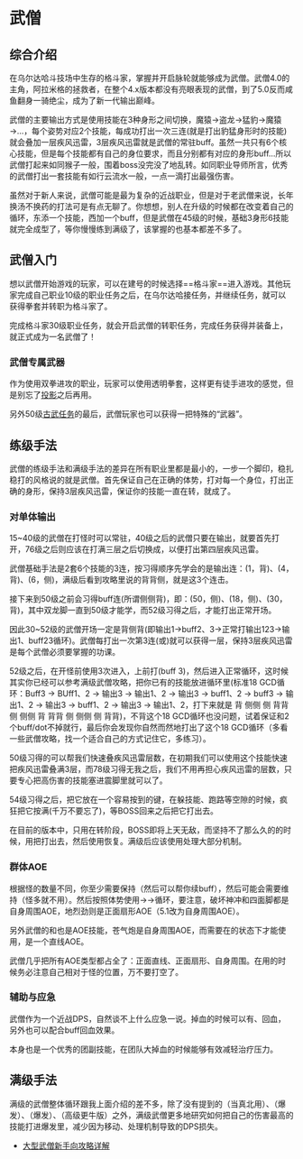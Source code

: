 # 武僧
<FloatTOC />

## 综合介绍

在乌尔达哈斗技场中生存的格斗家，掌握并开启脉轮就能够成为武僧。武僧4.0的主角，阿拉米格的拯救者，在整个4.x版本都没有亮眼表现的武僧，到了5.0反而咸鱼翻身一骑绝尘，成为了新一代输出巅峰。

武僧的主要输出方式是使用技能在3种身形之间切换，魔猿→盗龙→猛豹→魔猿→…，每个姿势对应2个技能，每成功打出一次三连(就是打出豹猛身形时的技能)就会叠加一层疾风迅雷，3层疾风迅雷就是武僧的常驻buff。虽然一共只有6个核心技能，但是每个技能都有自己的身位要求，而且分别都有对应的身形buff…所以武僧打起来如同猴子一般，围着boss没完没了地乱转。如同职业导师所言，优秀的武僧打出一套技能有如行云流水一般，一点一滴打出最强伤害。

虽然对于新人来说，武僧可能是最为复杂的近战职业，但是对于老武僧来说，长年换汤不换药的打法可是有点无聊了。你想想，别人在升级的时候都在改变着自己的循环，东添一个技能，西加一个buff，但是武僧在45级的时候，基础3身形6技能就完全成型了，等你慢慢练到满级了，该掌握的也基本都差不多了。

## 武僧入门

想以武僧开始游戏的玩家，可以在建号的时候选择==格斗家==进入游戏。其他玩家完成自己职业10级的职业任务之后，在乌尔达哈接任务<quest name="如何加入格斗家行会" />，并继续<quest name="疾风迅雷的格斗家" />任务，就可以获得拳套并转职为格斗家了。

完成格斗家30级职业任务<quest name="拳圣" type="plus" />，就会开启武僧的转职任务<quest name="亡国的雷鸣" type="plus" />，完成任务获得<item name="武僧之证" />并装备上，就正式成为一名武僧了！

### 武僧专属武器

作为使用双拳进攻的职业，玩家可以使用透明拳套<item name="皇帝的新拳套" />，这样更有徒手进攻的感觉，但是别忘了[投影](/basic/equip.md#装备染色、投影)之后再用。

另外50级[古武任务](/topic/shine.md)的最后，武僧玩家也可以获得一把特殊的“武器”。

## 练级手法

武僧的练级手法和满级手法的差异在所有职业里都是最小的，一步一个脚印，稳扎稳打的风格说的就是武僧。首先保证自己在正确的体势，打对每一个身位，打出正确的身形，保持3层疾风迅雷，保证你的技能一直在转，就成了。

### 对单体输出

15~40级的武僧在打怪时可以常驻<Action name="金刚体势" />，40级之后的武僧只要在输出，就要首先打开<Action name="红莲体势" />，76级之后则应该在打满三层<Status :id="113" name="疾风迅雷III" />之后切换成<Action name="疾风体势" />，以便打出第四层疾风迅雷。

武僧基础手法是2套6个技能的3连，按习得顺序先学会的是输出连：<Action name="连击" />(1，背)、<Action name="正拳" />(4，背)、<Action name="崩拳" />(6，侧)，满级后看到攻略里说的背背侧，就是这3个连击。

接下来到50级之前会习得buff连(所谓侧侧背)，即：<Action name="双龙脚" />(50，侧)、<Action name="双掌打" />(18，侧)、<Action name="破碎拳" />(30，背)，其中双龙脚一直到50级才能学，而52级习得<Action name="演武" />之后，才能打出正常开场。

因此30~52级的武僧开场一定是背侧背(即输出1→buff2、3→正常打输出123→输出1、buff23循环)。武僧每打出一次第3连(<Action name="崩拳" />或<Action name="破碎拳" />)就可以获得一层<Status :id="111" name="疾风迅雷" />，保持3层疾风迅雷是每个武僧必须要掌握的功课。

52级之后，在开怪前使用3次<Action name="演武" />进入<Status :id="109" name="猛豹形" />，<Action name="罗刹冲" />上前打<Action name="破碎拳" />(buff 3)，然后进入正常循环，这时候其实你已经可以参考满级武僧攻略，把你已有的技能放进循环里(标准18 GCD循环：Buff3 → BUff1、2 → 输出3 → 输出1、2 → 输出3 → buff1、2 → buff3 → 输出1、2 → 输出3 → buff1、2 → 输出3 → 输出1、2，打下来就是 背 侧侧 侧 背背 侧 侧侧 背 背背 侧 侧侧 侧 背背)，不背这个18 GCD循环也没问题，试着保证<Status :id="101" name="双掌打" />和<Status :id="246" name="破碎拳" />2个buff/dot不掉就行，最后你会发现你自然而然地打出了这个18 GCD循环（多看一些武僧攻略，找一个适合自己的方式记住它，多练习）。

50级习得的<Action name="震脚" />可以帮我们快速叠疾风迅雷层数，在初期我们可以使用这个技能快速把疾风迅雷叠满3层，而78级习得无我之后，我们不用再担心疾风迅雷的层数，只要专心把高伤害的技能塞进震脚里就可以了。

54级习得<Action name="斗气" />之后，把它放在一个容易按到的键，在躲技能、跑路等空隙的时候，疯狂把它按满(千万不要忘了)，等BOSS回来之后把它打出去。

在目前的版本中，<Action name="斗魂旋风脚" />只用在转阶段，BOSS即将上天无敌，而<Status :id="111" name="疾风迅雷" />坚持不了那么久的的时候，用<Action name="斗魂旋风脚" />把<Status :id="113" name="疾风迅雷III" />打出去，然后使用<Action name="无我" />恢复<Status :id="111" name="疾风迅雷" />。满级后应该使用<Action name="六合星导脚" />处理大部分机制。

### 群体AOE

根据怪的数量不同，你至少需要保持<Status :id="101" name="双掌打" />（然后<Action name="四面脚" />可以帮你续buff），然后可能会需要维持<Status :id="98" name="双龙脚" />（怪多就不用）。然后按照体势使用<Action name="破坏神冲" />→<Action name="四面脚" />→<Action name="地烈劲" />循环，要注意，破坏神冲和四面脚都是自身周围AOE，地烈劲则是正面扇形AOE（5.1改为自身周围AOE）。

另外武僧的<Action name="苍气炮" />和<Action name="万象斗气圈" />也是AOE技能，苍气炮是自身周围AOE，而<Action name="万象斗气圈" />需要在<Status :id="797" name="斗气V" />的状态下才能使用，是一个直线AOE。

武僧几乎把所有AOE类型都占全了：正面直线、正面扇形、自身周围。在用的时候务必注意自己相对于怪的位置，万不要打空了。

### 辅助与应急

武僧作为一个近战DPS，自然谈不上什么应急一说。掉血的时候可以有<Action name="内丹" />、<Action name="浴血" />回血，另外也可以配合<Action name="真言" />buff回血效果。

<Action name="真言" />本身也是一个优秀的团副技能，在团队大掉血的时候能够有效减轻治疗压力。

## 满级手法

满级的武僧整体循环跟我上面介绍的差不多，除了没有提到的<Action name="金刚极意" />（当真北用）、<Action name="红莲极意" />（爆发）、<Action name="义结金兰" />（爆发）、<Action name="六合星导脚" />（高级更牛版<Action name="斗魂旋风脚" />）之外，满级武僧更多地研究如何把自己的伤害最高的技能打进爆发里，减少因为移动、处理机制导致的DPS损失。

* [大型武僧新手向攻略详解](https://bbs.nga.cn/read.php?tid=18183360)